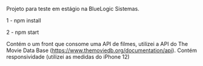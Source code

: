 Projeto para teste em estágio na BlueLogic Sistemas.

1 -  npm install 

2 -  npm start 

Contém o um front que consome uma API de filmes, utilizei a API  do The Movie Data Base (https://www.themoviedb.org/documentation/api).
Contém responsividade (utilizei as medidas do iPhone 12)

